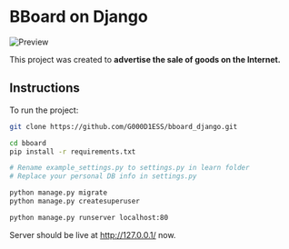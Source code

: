 # BBoard on Django

![Preview](https://i.yapx.ru/Iu7ZZ.jpg)

This project was created to **advertise the sale of goods on the Internet.**

## Instructions

To run the project:

```bash
git clone https://github.com/G000D1ESS/bboard_django.git

cd bboard
pip install -r requirements.txt

# Rename example_settings.py to settings.py in learn folder
# Replace your personal DB info in settings.py

python manage.py migrate
python manage.py createsuperuser

python manage.py runserver localhost:80
```

Server should be live at http://127.0.0.1/ now.